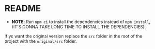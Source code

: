 # README

- **NOTE**: Run `npm ci` to install the dependencies instead of `npm install`, (IT'S GONNA TAKE LONG TIME TO INSTALL THE DEPENDENCIES).

If yo want the original version replace the `src` folder in the root of the project with the `original/src` folder.
